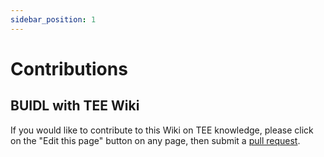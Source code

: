```yaml
---
sidebar_position: 1
---
```


# Contributions

## BUIDL with TEE Wiki

If you would like to contribute to this Wiki on TEE knowledge, please click on the "Edit this page" button on any page, then submit a [pull request](https://github.com/TEE-Wiki/tee-wiki/compare).
